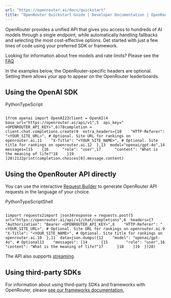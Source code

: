 ```yaml
---
url: "https://openrouter.ai/docs/quickstart"
title: "OpenRouter Quickstart Guide | Developer Documentation | OpenRouter | Documentation"
---
```


OpenRouter provides a unified API that gives you access to hundreds of AI models through a single endpoint, while automatically handling fallbacks and selecting the most cost-effective options. Get started with just a few lines of code using your preferred SDK or framework.

Looking for information about free models and rate limits? Please see the [FAQ](https://openrouter.ai/docs/faq#how-are-rate-limits-calculated)

In the examples below, the OpenRouter-specific headers are optional. Setting them allows your app to appear on the OpenRouter leaderboards.

## Using the OpenAI SDK

PythonTypeScript

```code-block text-sm

1from openai import OpenAI23client = OpenAI(4  base_url="https://openrouter.ai/api/v1",5  api_key="<OPENROUTER_API_KEY>",6)78completion = client.chat.completions.create(9  extra_headers={10    "HTTP-Referer": "<YOUR_SITE_URL>", # Optional. Site URL for rankings on openrouter.ai.11    "X-Title": "<YOUR_SITE_NAME>", # Optional. Site title for rankings on openrouter.ai.12  },13  model="openai/gpt-4o",14  messages=[15    {16      "role": "user",17      "content": "What is the meaning of life?"18    }19  ]20)2122print(completion.choices[0].message.content)

```

## Using the OpenRouter API directly

You can use the interactive [Request Builder](https://openrouter.ai/request-builder) to generate OpenRouter API requests in the language of your choice.

PythonTypeScriptShell

```code-block text-sm

1import requests2import json34response = requests.post(5  url="https://openrouter.ai/api/v1/chat/completions",6  headers={7    "Authorization": "Bearer <OPENROUTER_API_KEY>",8    "HTTP-Referer": "<YOUR_SITE_URL>", # Optional. Site URL for rankings on openrouter.ai.9    "X-Title": "<YOUR_SITE_NAME>", # Optional. Site title for rankings on openrouter.ai.10  },11  data=json.dumps({12    "model": "openai/gpt-4o", # Optional13    "messages": [14      {15        "role": "user",16        "content": "What is the meaning of life?"17      }18    ]19  })20)
```

The API also supports [streaming](https://openrouter.ai/docs/api-reference/streaming).

## Using third-party SDKs

For information about using third-party SDKs and frameworks with OpenRouter, please [see our frameworks documentation.](https://openrouter.ai/docs/community/frameworks)